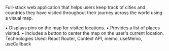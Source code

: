  Full-stack web application that helps users keep track of cities and countries they have visited throughout their journey across the world using a visual map.
 
•	Displays pins on the map for visited locations.
•	Provides a list of places visited.
•	Includes a button to center the map on the user's current location.
Technologies Used: React Router, Context API, memo, useMemo, useCallback
